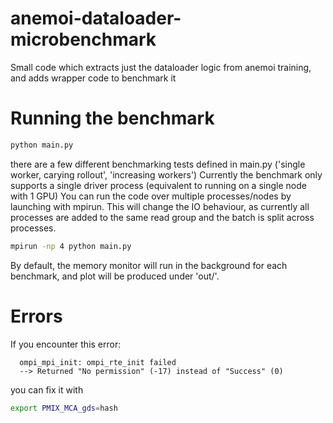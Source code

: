 # anemoi-dataloader-microbenchmark
Small code which extracts just the dataloader logic from anemoi training, and adds wrapper code to benchmark it

# Running the benchmark
```python
python main.py
```
there are a few different benchmarking tests defined in main.py ('single worker, carying rollout', 'increasing workers')
Currently the benchmark only supports a single driver process (equivalent to running on a single node with 1 GPU)
You can run the code over multiple processes/nodes by launching with mpirun. This will change the IO behaviour, as currently all processes are added to the same read group and the batch is split across processes.
```bash
mpirun -np 4 python main.py
```
By default, the memory monitor will run in the background for each benchmark, and plot will be produced under 'out/'.

# Errors
If you encounter this error:
```
  ompi_mpi_init: ompi_rte_init failed
  --> Returned "No permission" (-17) instead of "Success" (0)
```
you can fix it with
```bash
export PMIX_MCA_gds=hash
```